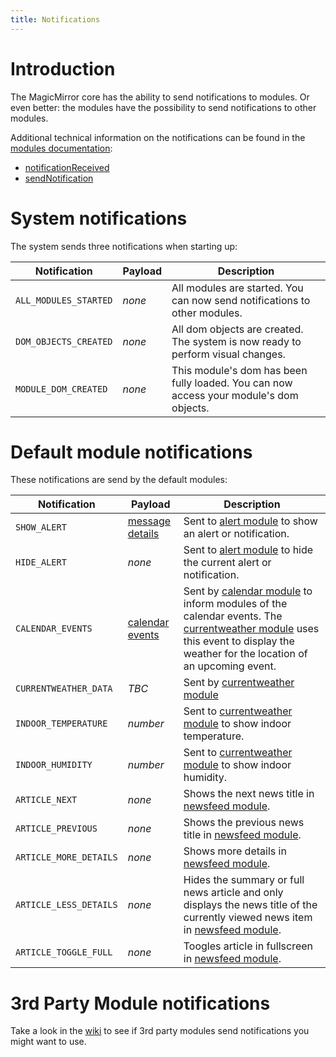 ```yaml
---
title: Notifications
---
```


# Introduction

The MagicMirror core has the ability to send notifications to modules. Or even better: the modules have the possibility
to send notifications to other modules.

Additional technical information on the notifications can be found in the [modules documentation](/development/introduction.html#general-advice):

- [notificationReceived](/development/core-module-file.html#subclassable-module-methods)
- [sendNotification](/development/core-module-file.html#module-instance-methods)

# System notifications

The system sends three notifications when starting up:

| Notification          | Payload | Description                                                                            |
| --------------------- | ------- | -------------------------------------------------------------------------------------- |
| `ALL_MODULES_STARTED` | _none_  | All modules are started. You can now send notifications to other modules.              |
| `DOM_OBJECTS_CREATED` | _none_  | All dom objects are created. The system is now ready to perform visual changes.        |
| `MODULE_DOM_CREATED`  | _none_  | This module's dom has been fully loaded. You can now access your module's dom objects. |

# Default module notifications

These notifications are send by the default modules:

| Notification           | Payload                                                                                                          | Description                                                                                                                                                                                                                                                                                                                                     |
| ---------------------- | ---------------------------------------------------------------------------------------------------------------- | ----------------------------------------------------------------------------------------------------------------------------------------------------------------------------------------------------------------------------------------------------------------------------------------------------------------------------------------------- |
| `SHOW_ALERT`           | [message details](https://github.com/MichMich/MagicMirror/tree/master/modules/default/alert#notification-params) | Sent to [alert module](https://github.com/MichMich/MagicMirror/tree/master/modules/default/alert) to show an alert or notification.                                                                                                                                                                                                             |
| `HIDE_ALERT`           | _none_                                                                                                           | Sent to [alert module](https://github.com/MichMich/MagicMirror/tree/master/modules/default/alert) to hide the current alert or notification.                                                                                                                                                                                                    |
| `CALENDAR_EVENTS`      | [calendar events](https://github.com/MichMich/MagicMirror/tree/master/modules/default/calendar)                  | Sent by [calendar module](https://github.com/MichMich/MagicMirror/tree/master/modules/default/calendar) to inform modules of the calendar events. The [currentweather module](https://github.com/MichMich/MagicMirror/tree/master/modules/default/currentweather) uses this event to display the weather for the location of an upcoming event. |
| `CURRENTWEATHER_DATA`  | _TBC_                                                                                                            | Sent by [currentweather module](https://github.com/MichMich/MagicMirror/tree/master/modules/default/currentweather)                                                                                                                                                                                                                             |
| `INDOOR_TEMPERATURE`   | _number_                                                                                                         | Sent to [currentweather module](https://github.com/MichMich/MagicMirror/tree/master/modules/default/currentweather) to show indoor temperature.                                                                                                                                                                                                 |
| `INDOOR_HUMIDITY`      | _number_                                                                                                         | Sent to [currentweather module](https://github.com/MichMich/MagicMirror/tree/master/modules/default/currentweather) to show indoor humidity.                                                                                                                                                                                                    |
| `ARTICLE_NEXT`         | _none_                                                                                                           | Shows the next news title in [newsfeed module](https://github.com/MichMich/MagicMirror/tree/master/modules/default/newsfeed).                                                                                                                                                                                                                   |
| `ARTICLE_PREVIOUS`     | _none_                                                                                                           | Shows the previous news title in [newsfeed module](https://github.com/MichMich/MagicMirror/tree/master/modules/default/newsfeed).                                                                                                                                                                                                               |
| `ARTICLE_MORE_DETAILS` | _none_                                                                                                           | Shows more details in [newsfeed module](https://github.com/MichMich/MagicMirror/tree/master/modules/default/newsfeed).                                                                                                                                                                                                                          |
| `ARTICLE_LESS_DETAILS` | _none_                                                                                                           | Hides the summary or full news article and only displays the news title of the currently viewed news item in [newsfeed module](https://github.com/MichMich/MagicMirror/tree/master/modules/default/newsfeed).                                                                                                                                   |
| `ARTICLE_TOGGLE_FULL`  | _none_                                                                                                           | Toogles article in fullscreen in [newsfeed module](https://github.com/MichMich/MagicMirror/tree/master/modules/default/newsfeed).                                                                                                                                                                                                               |

# 3rd Party Module notifications

Take a look in the [wiki](https://github.com/MichMich/MagicMirror/wiki/) to see if 3rd party modules send notifications you might want to use.
